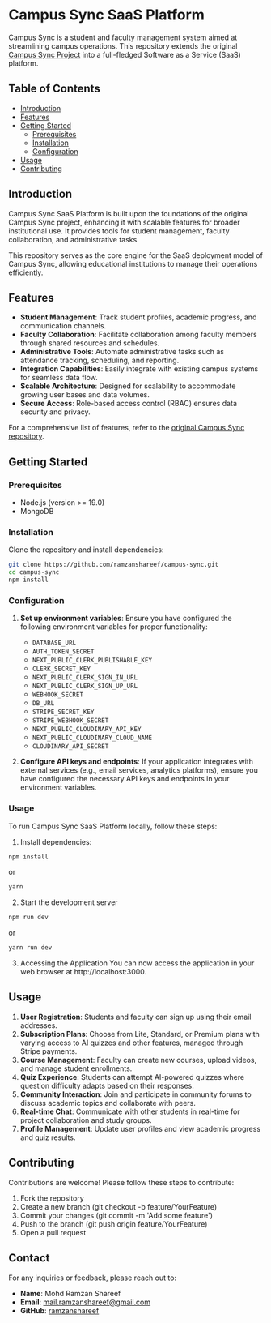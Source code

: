 # Campus Sync SaaS Platform

Campus Sync is a student and faculty management system aimed at streamlining campus operations. This repository extends the original <a href="https://github.com/ramzanshareef/campus-sync-dev">Campus Sync Project</a> into a full-fledged Software as a Service (SaaS) platform.

## Table of Contents

- [Introduction](#introduction)
- [Features](#features)
- [Getting Started](#getting-started)
  - [Prerequisites](#prerequisites)
  - [Installation](#installation)
  - [Configuration](#configuration)
- [Usage](#usage)
- [Contributing](#contributing)

## Introduction

Campus Sync SaaS Platform is built upon the foundations of the original Campus Sync project, enhancing it with scalable features for broader institutional use. It provides tools for student management, faculty collaboration, and administrative tasks.

This repository serves as the core engine for the SaaS deployment model of Campus Sync, allowing educational institutions to manage their operations efficiently.

## Features

- **Student Management**: Track student profiles, academic progress, and communication channels.
- **Faculty Collaboration**: Facilitate collaboration among faculty members through shared resources and schedules.
- **Administrative Tools**: Automate administrative tasks such as attendance tracking, scheduling, and reporting.
- **Integration Capabilities**: Easily integrate with existing campus systems for seamless data flow.
- **Scalable Architecture**: Designed for scalability to accommodate growing user bases and data volumes.
- **Secure Access**: Role-based access control (RBAC) ensures data security and privacy.

For a comprehensive list of features, refer to the [original Campus Sync repository](https://github.com/ramzanshareef/campus-sync-dev).

## Getting Started

### Prerequisites

- Node.js (version >= 19.0)
- MongoDB 

### Installation

Clone the repository and install dependencies:

```bash
git clone https://github.com/ramzanshareef/campus-sync.git
cd campus-sync
npm install
```

### Configuration

1. **Set up environment variables**: Ensure you have configured the following environment variables for proper functionality:

   - `DATABASE_URL`
   - `AUTH_TOKEN_SECRET`
   - `NEXT_PUBLIC_CLERK_PUBLISHABLE_KEY`
   - `CLERK_SECRET_KEY`
   - `NEXT_PUBLIC_CLERK_SIGN_IN_URL`
   - `NEXT_PUBLIC_CLERK_SIGN_UP_URL`
   - `WEBHOOK_SECRET`
   - `DB_URL`
   - `STRIPE_SECRET_KEY`
   - `STRIPE_WEBHOOK_SECRET`
   - `NEXT_PUBLIC_CLOUDINARY_API_KEY`
   - `NEXT_PUBLIC_CLOUDINARY_CLOUD_NAME`
   - `CLOUDINARY_API_SECRET`

2. **Configure API keys and endpoints**: If your application integrates with external services (e.g., email services, analytics platforms), ensure you have configured the necessary API keys and endpoints in your environment variables.

### Usage

To run Campus Sync SaaS Platform locally, follow these steps:

1. Install dependencies:
```bash
npm install
```
or
```bash
yarn
```
2. Start the development server
```bash
npm run dev
```
or
```bash
yarn run dev
```
3. Accessing the Application
You can now access the application in your web browser at http://localhost:3000.

## Usage
1. **User Registration**: Students and faculty can sign up using their email addresses.
2. **Subscription Plans**: Choose from Lite, Standard, or Premium plans with varying access to AI quizzes and other features, managed through Stripe payments.
3. **Course Management**: Faculty can create new courses, upload videos, and manage student enrollments.
4. **Quiz Experience**: Students can attempt AI-powered quizzes where question difficulty adapts based on their responses.
5. **Community Interaction**: Join and participate in community forums to discuss academic topics and collaborate with peers.
6. **Real-time Chat**: Communicate with other students in real-time for project collaboration and study groups.
7. **Profile Management**: Update user profiles and view academic progress and quiz results.

## Contributing

Contributions are welcome! Please follow these steps to contribute:

1. Fork the repository
2. Create a new branch (git checkout -b feature/YourFeature)
3. Commit your changes (git commit -m 'Add some feature')
4. Push to the branch (git push origin feature/YourFeature)
5. Open a pull request

## Contact

For any inquiries or feedback, please reach out to:
- **Name**: Mohd Ramzan Shareef
- **Email**: mail.ramzanshareef@gmail.com
- **GitHub**: [ramzanshareef](https://github.com/ramzanshareef)
